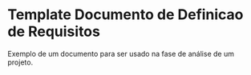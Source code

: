 # Template Documento de Definicao de Requisitos
Exemplo de um documento para ser usado na fase de análise de um projeto.
